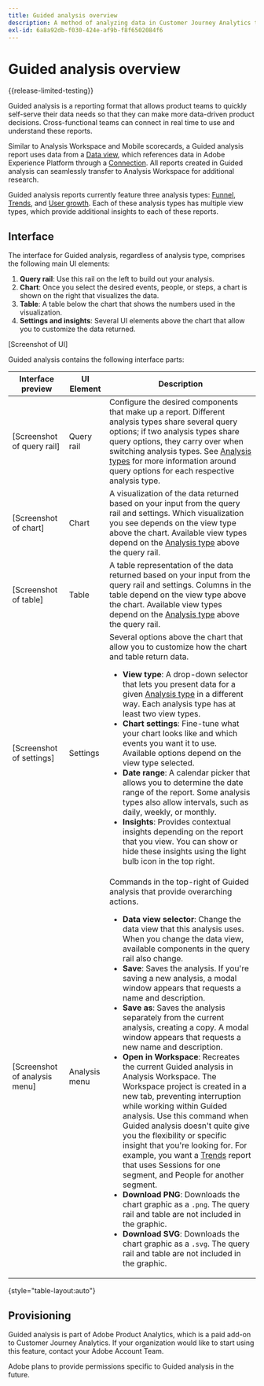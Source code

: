 ```yaml
---
title: Guided analysis overview
description: A method of analyzing data in Customer Journey Analytics that lets product teams easily generate reports and insights.
exl-id: 6a8a92db-f030-424e-af9b-f8f6502084f6
---
```

# Guided analysis overview

{{release-limited-testing}}

Guided analysis is a reporting format that allows product teams to quickly self-serve their data needs so that they can make more data-driven product decisions. Cross-functional teams can connect in real time to use and understand these reports.

Similar to Analysis Workspace and Mobile scorecards, a Guided analysis report uses data from a [Data view](../data-views/data-views.md), which references data in Adobe Experience Platform through a [Connection](../connections/overview.md). All reports created in Guided analysis can seamlessly transfer to Analysis Workspace for additional research.

Guided analysis reports currently feature three analysis types: [Funnel](analysis-types/funnel.md), [Trends](analysis-types/trends.md), and [User growth](analysis-types/user-growth.md). Each of these analysis types has multiple view types, which provide additional insights to each of these reports.

## Interface

The interface for Guided analysis, regardless of analysis type, comprises the following main UI elements:

1. **Query rail**: Use this rail on the left to build out your analysis.
1. **Chart**: Once you select the desired events, people, or steps, a chart is shown on the right that visualizes the data.
1. **Table**: A table below the chart that shows the numbers used in the visualization.
1. **Settings and insights**: Several UI elements above the chart that allow you to customize the data returned.

[Screenshot of UI]

Guided analysis contains the following interface parts:

| Interface preview | UI Element | Description |
| --- | --- | --- |
| [Screenshot of query rail] | Query rail | Configure the desired components that make up a report. Different analysis types share several query options; if two analysis types share query options, they carry over when switching analysis types. See [Analysis types](analysis-types/overview.md) for more information around query options for each respective analysis type. |
| [Screenshot of chart] | Chart | A visualization of the data returned based on your input from the query rail and settings. Which visualization you see depends on the view type above the chart. Available view types depend on the [Analysis type](analysis-types/overview.md) above the query rail. |
| [Screenshot of table] | Table | A table representation of the data returned based on your input from the query rail and settings. Columns in the table depend on the view type above the chart. Available view types depend on the [Analysis type](analysis-types/overview.md) above the query rail. |
| [Screenshot of settings] | Settings | Several options above the chart that allow you to customize how the chart and table return data.<ul><li>**View type**: A drop-down selector that lets you present data for a given [Analysis type](analysis-types/overview.md) in a different way. Each analysis type has at least two view types.</li><li>**Chart settings**: Fine-tune what your chart looks like and which events you want it to use. Available options depend on the view type selected.</li><li>**Date range**: A calendar picker that allows you to determine the date range of the report. Some analysis types also allow intervals, such as daily, weekly, or monthly.</li><li>**Insights**: Provides contextual insights depending on the report that you view. You can show or hide these insights using the light bulb icon in the top right.</li></ul> |
| [Screenshot of analysis menu] | Analysis menu | Commands in the top-right of Guided analysis that provide overarching actions.<ul><li>**Data view selector**: Change the data view that this analysis uses. When you change the data view, available components in the query rail also change.</li><li>**Save**: Saves the analysis. If you're saving a new analysis, a modal window appears that requests a name and description.</li><li>**Save as**: Saves the analysis separately from the current analysis, creating a copy. A modal window appears that requests a new name and description.</li><li>**Open in Workspace**: Recreates the current Guided analysis in Analysis Workspace. The Workspace project is created in a new tab, preventing interruption while working within Guided analysis. Use this command when Guided analysis doesn't quite give you the flexibility or specific insight that you're looking for. For example, you want a [Trends](analysis-types/trends.md) report that uses Sessions for one segment, and People for another segment.</li><li>**Download PNG**: Downloads the chart graphic as a `.png`. The query rail and table are not included in the graphic.</li><li>**Download SVG**: Downloads the chart graphic as a `.svg`. The query rail and table are not included in the graphic.</li></ul> |

{style="table-layout:auto"}

## Provisioning

Guided analysis is part of Adobe Product Analytics, which is a paid add-on to Customer Journey Analytics. If your organization would like to start using this feature, contact your Adobe Account Team.

Adobe plans to provide permissions specific to Guided analysis in the future.

<!-- Once your organization is provisioned to use Guided analysis, product profile administrators can grant access to it in the Adobe Admin Console.

1. Log in to the [Adobe admin console](https://adminconsole.adobe.com).
1. Select **[!UICONTROL Customer Journey Analytics]** in the list of products.
1. Select the desired product profile to edit permissions.
1. Click the **[!UICONTROL Permissions]** tab, then click **[!UICONTROL Edit]** under [!UICONTROL Reporting Tools].
1. Drag **[!UICONTROL Guided analysis]** from the list of [!UICONTROL Available Permission Items] to the list of [!UICONTROL Included Permission Items].
1. Click **[!UICONTROL Save]**. -->
